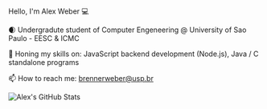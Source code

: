 Hello, I'm Alex Weber 💻

🌒 Undergradute student of Computer Engeneering @ University of Sao Paulo - EESC & ICMC

🔭 Honing my skills on: JavaScript backend development (Node.js), Java / C standalone programs

📫 How to reach me: brennerweber@usp.br

![Alex's GitHub Stats](https://github-readme-stats.vercel.app/api?username=LycalopX&show_icons=true&theme=radical)
